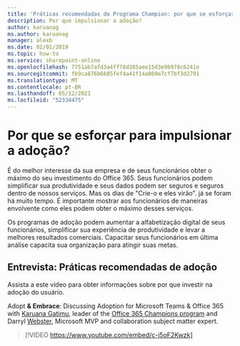 ```yaml
---
title: 'Práticas recomendadas do Programa Champion: por que se esforçar para impulsionar a adoção'
description: Por que impulsionar a adoção?
author: karuanag
ms.author: karuanag
manager: alexb
ms.date: 02/01/2019
ms.topic: how-to
ms.service: sharepoint-online
ms.openlocfilehash: 7751ab7afd3a4ff78d385aee15d3e9b978c6241e
ms.sourcegitcommit: fb9ca876b6605fef4a41f14a069e7cf7bf3d2791
ms.translationtype: MT
ms.contentlocale: pt-BR
ms.lasthandoff: 05/12/2021
ms.locfileid: "52334475"
---
```

# <a name="why-put-effort-into-driving-adoption"></a>Por que se esforçar para impulsionar a adoção?  

É do melhor interesse da sua empresa e de seus funcionários obter o máximo do seu investimento do Office 365.  Seus funcionários podem simplificar sua produtividade e seus dados podem ser seguros e seguros dentro de nossos serviços.  Mas os dias de "Crie-o e eles virão". já se foram há muito tempo.  É importante mostrar aos funcionários de maneiras envolvente como eles podem obter o máximo desses serviços.

Os programas de adoção podem aumentar a alfabetização digital de seus funcionários, simplificar sua experiência de produtividade e levar a melhores resultados comerciais. Capacitar seus funcionários em última análise capacita sua organização para atingir suas metas. 

## <a name="interview-adoption-best-practices"></a>Entrevista: Práticas recomendadas de adoção

Assista a este vídeo para obter informações sobre por que investir na adoção do usuário.  

Adopt **& Embrace**: Discussing Adoption for Microsoft Teams & Office 365 with [Karuana Gatimu](https://linkedin.com/in/karuanagatimu), leader of the [Office 365 Champions program](https://aka.ms/O365Champions) and Darryl [Webster](https://webster.net.nz/), Microsoft MVP and collaboration subject matter expert. 

> [!VIDEO https://www.youtube.com/embed/c-j5oF2Kwzk]

